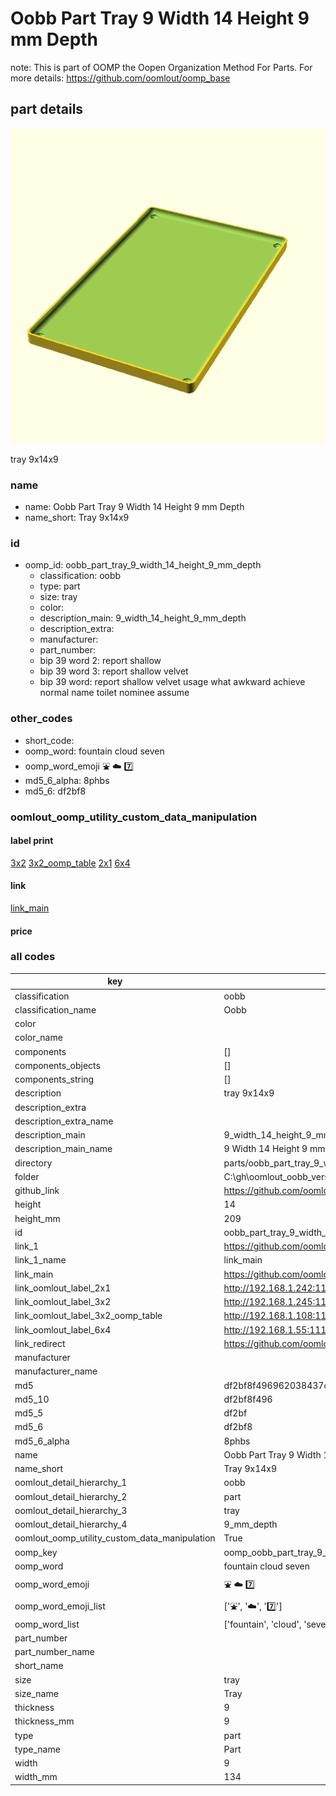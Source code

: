 # Oobb Part Tray 9 Width 14 Height 9 mm Depth  

note: This is part of OOMP the Oopen Organization Method For Parts. For more details: https://github.com/oomlout/oomp_base

##  part details
  

[![](3dpr.png)](3dpr.png)

tray 9x14x9



### name
* name: Oobb Part Tray 9 Width 14 Height 9 mm Depth
* name_short: Tray 9x14x9 
### id
* oomp_id: oobb_part_tray_9_width_14_height_9_mm_depth
  * classification: oobb
  * type: part
  * size: tray
  * color: 
  * description_main: 9_width_14_height_9_mm_depth
  * description_extra: 
  * manufacturer: 
  * part_number: 
  * bip 39 word 2: report shallow
  * bip 39 word 3: report shallow velvet
  * bip 39 word: report shallow velvet usage what awkward achieve normal name toilet nominee assume

### other_codes
* short_code: 
* oomp_word: fountain cloud seven
* oomp_word_emoji :fountain: :cloud: :seven:
* md5_6_alpha: 8phbs
* md5_6: df2bf8






### oomlout_oomp_utility_custom_data_manipulation
#### label print
[3x2](http://192.168.1.245:1112/?label=oomp%208phbs)
[3x2_oomp_table](http://192.168.1.108:1112/?label=oomp%208phbs)
[2x1](http://192.168.1.242:1112/?label=oomp%208phbs)
[6x4](http://192.168.1.55:1112/?label=oomp%208phbs)    

#### link

[link_main](https://github.com/oomlout/oomlout_oobb_version_4_generated_parts/tree/main/navigation_oomp/oobb/part/tray/9_width_14_height_9_mm_depth/part)                              

#### price







### all codes 
| key | value |  
| --- | --- |  
| classification | oobb |  
| classification_name | Oobb |  
| color |  |  
| color_name |  |  
| components | [] |  
| components_objects | [] |  
| components_string | [] |  
| description | tray 9x14x9 |  
| description_extra |  |  
| description_extra_name |  |  
| description_main | 9_width_14_height_9_mm_depth |  
| description_main_name | 9 Width 14 Height 9 mm Depth |  
| directory | parts/oobb_part_tray_9_width_14_height_9_mm_depth |  
| folder | C:\gh\oomlout_oobb_version_4_generated_parts\parts\oobb_part_tray_9_width_14_height_9_mm_depth |  
| github_link | https://github.com/oomlout/oomlout_oomp_part_src/tree/main/parts/oobb_part_tray_9_width_14_height_9_mm_depth |  
| height | 14 |  
| height_mm | 209 |  
| id | oobb_part_tray_9_width_14_height_9_mm_depth |  
| link_1 | https://github.com/oomlout/oomlout_oobb_version_4_generated_parts/tree/main/navigation_oomp/oobb/part/tray/9_width_14_height_9_mm_depth/part |  
| link_1_name | link_main |  
| link_main | https://github.com/oomlout/oomlout_oobb_version_4_generated_parts/tree/main/navigation_oomp/oobb/part/tray/9_width_14_height_9_mm_depth/part |  
| link_oomlout_label_2x1 | http://192.168.1.242:1112/?label=oomp%208phbs |  
| link_oomlout_label_3x2 | http://192.168.1.245:1112/?label=oomp%208phbs |  
| link_oomlout_label_3x2_oomp_table | http://192.168.1.108:1112/?label=oomp%208phbs |  
| link_oomlout_label_6x4 | http://192.168.1.55:1112/?label=oomp%208phbs |  
| link_redirect | https://github.com/oomlout/oomlout_oobb_version_4_generated_parts/tree/main/parts/oobb_tray_09_14_09 |  
| manufacturer |  |  
| manufacturer_name |  |  
| md5 | df2bf8f496962038437ceef9e43145b7 |  
| md5_10 | df2bf8f496 |  
| md5_5 | df2bf |  
| md5_6 | df2bf8 |  
| md5_6_alpha | 8phbs |  
| name | Oobb Part Tray 9 Width 14 Height 9 mm Depth |  
| name_short | Tray 9x14x9  |  
| oomlout_detail_hierarchy_1 | oobb |  
| oomlout_detail_hierarchy_2 | part |  
| oomlout_detail_hierarchy_3 | tray |  
| oomlout_detail_hierarchy_4 | 9_mm_depth |  
| oomlout_oomp_utility_custom_data_manipulation | True |  
| oomp_key | oomp_oobb_part_tray_9_width_14_height_9_mm_depth |  
| oomp_word | fountain cloud seven |  
| oomp_word_emoji | :fountain: :cloud: :seven: |  
| oomp_word_emoji_list | [':fountain:', ':cloud:', ':seven:'] |  
| oomp_word_list | ['fountain', 'cloud', 'seven'] |  
| part_number |  |  
| part_number_name |  |  
| short_name |  |  
| size | tray |  
| size_name | Tray |  
| thickness | 9 |  
| thickness_mm | 9 |  
| type | part |  
| type_name | Part |  
| width | 9 |  
| width_mm | 134 |  
